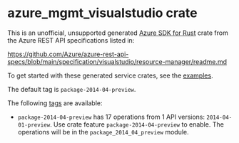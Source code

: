 # azure_mgmt_visualstudio crate

This is an unofficial, unsupported generated [Azure SDK for Rust](https://github.com/Azure/azure-sdk-for-rust/tree/legacy) crate from the Azure REST API specifications listed in:

https://github.com/Azure/azure-rest-api-specs/blob/main/specification/visualstudio/resource-manager/readme.md

To get started with these generated service crates, see the [examples](https://github.com/Azure/azure-sdk-for-rust/blob/legacy/services/README.md#examples).

The default tag is `package-2014-04-preview`.

The following [tags](https://github.com/Azure/azure-sdk-for-rust/blob/legacy/services/tags.md) are available:

- `package-2014-04-preview` has 17 operations from 1 API versions: `2014-04-01-preview`. Use crate feature `package-2014-04-preview` to enable. The operations will be in the `package_2014_04_preview` module.